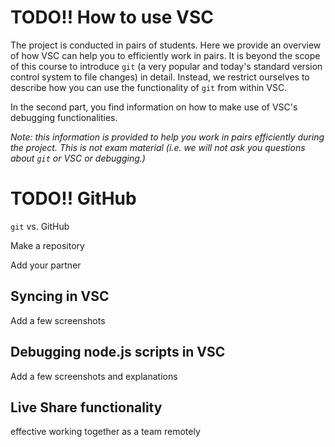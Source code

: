 
# TODO!! How to use VSC

The project is conducted in pairs of students. Here we provide an overview of how VSC can help you to efficiently work in pairs. It is beyond the scope of this course to introduce `git` (a very popular and today's standard version control system to file changes) in detail. Instead, we restrict ourselves to describe how you can use the functionality of `git` from within VSC.

In the second part, you find information on how to make use of VSC's debugging functionalities.

_Note: this information is provided to help you work in pairs efficiently during the project. This is not exam material (i.e. we will not ask you questions about `git` or VSC or debugging.)_

# TODO!! GitHub

`git` vs. GitHub

Make a repository

Add your partner

## Syncing in VSC

Add a few screenshots

## Debugging node.js scripts in VSC

Add a few screenshots and explanations

## Live Share functionality

effective working together as a team remotely
